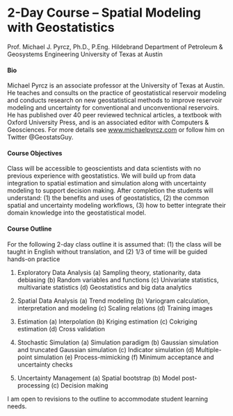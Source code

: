 # 2-Day Course – Spatial Modeling with Geostatistics

Prof. Michael J. Pyrcz, Ph.D., P.Eng.
Hildebrand Department of Petroleum & Geosystems Engineering
University of Texas at Austin

#### Bio

Michael Pyrcz is an associate professor at the University of Texas at Austin. He teaches and consults on the practice of geostatistical reservoir modeling and conducts research on new geostatistical methods to improve reservoir modeling and uncertainty for conventional and unconventional reservoirs. He has published over 40 peer reviewed technical articles, a textbook with Oxford University Press, and is an associated editor with Computers & Geosciences. For more details see www.michaelpyrcz.com or follow him on Twitter @GeostatsGuy.

#### Course Objectives

Class will be accessible to geoscientists and data scientists with no previous experience with geostatistics. We will build up from data integration to spatial estimation and simulation along with uncertainty modeling to support decision making. After completion the students will understand: (1) the benefits and uses of geostatistics, (2) the common spatial and uncertainty modeling workflows, (3) how to better integrate their domain knowledge into the geostatistical model.

#### Course Outline

For the following 2-day class outline it is assumed that: (1) the class will be taught in English without translation, and (2) 1/3 of time will be guided hands-on practice

1. Exploratory Data Analysis
(a) Sampling theory, stationarity, data debiasing
(b) Random variables and functions
(c) Univariate statistics, multivariate statistics
(d) Geostatistics and big data analytics

2. Spatial Data Analysis
(a) Trend modeling
(b) Variogram calculation, interpretation and modeling
(c) Scaling relations
(d) Training images

3. Estimation
(a) Interpolation
(b) Kriging estimation
(c) Cokriging estimation
(d) Cross validation

4. Stochastic Simulation
(a) Simulation paradigm
(b) Gaussian simulation and truncated Gaussian simulation
(c) Indicator simulation
(d) Multiple-point simulation
(e) Process-mimicking
(f) Minimum acceptance and uncertainty checks

5. Uncertainty Management
(a) Spatial bootstrap
(b) Model post-processing
(c) Decision making

I am open to revisions to the outline to accommodate student learning needs.
